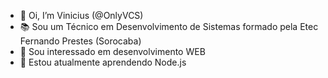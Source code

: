 - 👋 Oi, I’m Vinicius (@OnlyVCS)
- 📚 Sou um Técnico em Desenvolvimento de Sistemas formado pela Etec Fernando Prestes (Sorocaba)
- 👀 Sou interessado em desenvolvimento WEB
- 🌱 Estou atualmente aprendendo Node.js

<!---
OnlyVCS/OnlyVCS is a ✨ special ✨ repository because its `README.md` (this file) appears on your GitHub profile.
You can click the Preview link to take a look at your changes.
--->
